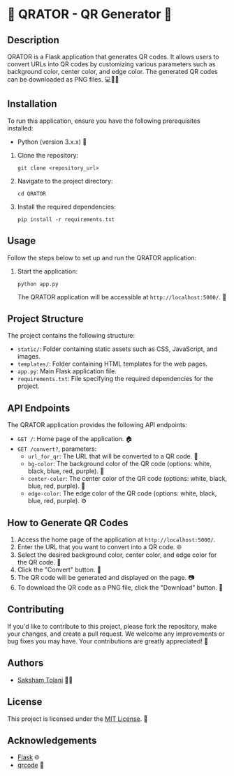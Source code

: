 # 🌟 QRATOR - QR Generator 🌟

## Description

QRATOR is a Flask application that generates QR codes. It allows users to convert URLs into QR codes by customizing various parameters such as background color, center color, and edge color. The generated QR codes can be downloaded as PNG files. 💻🎨📲

## Installation

To run this application, ensure you have the following prerequisites installed:

- Python (version 3.x.x) 🐍

1. Clone the repository:

   ```
   git clone <repository_url>
   ```

2. Navigate to the project directory:

   ```
   cd QRATOR
   ```

3. Install the required dependencies:

   ```
   pip install -r requirements.txt
   ```

## Usage

Follow the steps below to set up and run the QRATOR application:

1. Start the application:

   ```
   python app.py
   ```

   The QRATOR application will be accessible at `http://localhost:5000/`. 🚀

## Project Structure

The project contains the following structure:

- `static/`: Folder containing static assets such as CSS, JavaScript, and images.
- `templates/`: Folder containing HTML templates for the web pages.
- `app.py`: Main Flask application file.
- `requirements.txt`: File specifying the required dependencies for the project.

## API Endpoints

The QRATOR application provides the following API endpoints:

- `GET /`: Home page of the application. 🏠
- `GET /convert?`, parameters:
  - `url_for_qr`: The URL that will be converted to a QR code. 🔗
  - `bg-color`: The background color of the QR code (options: white, black, blue, red, purple). 🎨
  - `center-color`: The center color of the QR code (options: white, black, blue, red, purple). 🌈
  - `edge-color`: The edge color of the QR code (options: white, black, blue, red, purple). ⚙️

## How to Generate QR Codes

1. Access the home page of the application at `http://localhost:5000/`.
2. Enter the URL that you want to convert into a QR code. 🌐
3. Select the desired background color, center color, and edge color for the QR code. 🎨
4. Click the "Convert" button. 🔄
5. The QR code will be generated and displayed on the page. 📷
6. To download the QR code as a PNG file, click the "Download" button. 💾

## Contributing

If you'd like to contribute to this project, please fork the repository, make your changes, and create a pull request. We welcome any improvements or bug fixes you may have. Your contributions are greatly appreciated! 🤝

## Authors

- [Saksham Tolani](https://github.com/SakshamTolani) 🙋‍♂️

## License

This project is licensed under the [MIT License](LICENSE). 📝

## Acknowledgements

- [Flask](https://flask.palletsprojects.com) 🌐
- [qrcode](https://github.com/lincolnloop/python-qrcode) 🧪

